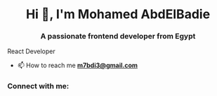 <h1 align="center">Hi 👋, I'm Mohamed AbdElBadie</h1>
<h3 align="center">A passionate frontend developer from Egypt</h3>

React Developer
- 📫 How to reach me **m7bdi3@gmail.com**

<h3 align="left">Connect with me:</h3>
<p align="left">
</p>
